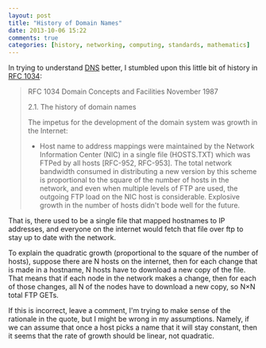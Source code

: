 ```yaml
---
layout: post
title: "History of Domain Names"
date: 2013-10-06 15:22
comments: true
categories: [history, networking, computing, standards, mathematics]
---
```


In trying to understand [DNS](https://en.wikipedia.org/wiki/Domain_Name_System) better, I stumbled upon this little bit of history in [RFC 1034](http://www.ietf.org/rfc/rfc1034.txt):


> RFC 1034             Domain Concepts and Facilities        November 1987
> 
> 2.1. The history of domain names
>
> The impetus for the development of the domain system was growth in the
> Internet:
>
>    - Host name to address mappings were maintained by the Network
>      Information Center (NIC) in a single file (HOSTS.TXT) which
>      was FTPed by all hosts [RFC-952, RFC-953].  The total network
>      bandwidth consumed in distributing a new version by this
>      scheme is proportional to the square of the number of hosts in
>      the network, and even when multiple levels of FTP are used,
>      the outgoing FTP load on the NIC host is considerable.
>      Explosive growth in the number of hosts didn't bode well for
>      the future.

That is, there used to be a single file that mapped hostnames to IP addresses, and everyone on the internet would fetch that file over ftp to stay up to date with the network.

To explain the quadratic growth (proportional to the square of the number of hosts), suppose there are N hosts on the internet, then for each change that is made in a hostname, N hosts have to download a new copy of the file. That means that if each node in the network makes a change, then for each of those changes, all N of the nodes have to download a new copy, so N&times;N total FTP GETs.

If this is incorrect, leave a comment, I'm trying to make sense of the rationale in the quote, but I might be wrong in my assumptions. Namely, if we can assume that once a host picks a name that it will stay constant, then it seems that the rate of growth should be linear, not quadratic.


